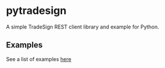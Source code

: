 # pytradesign

A simple TradeSign REST client library and example for Python.

## Examples

See a list of examples [here](https://github.com/kuznetsov-m/pytradesign/blob/master/pytradesign/example.py)
